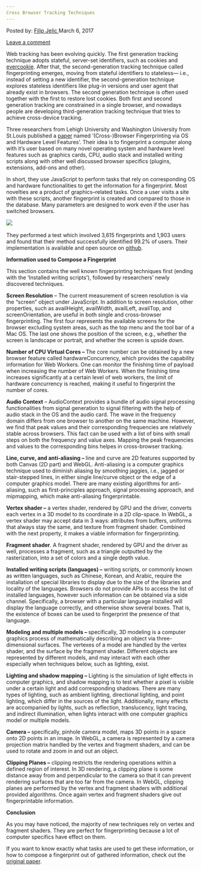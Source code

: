 ```yaml
---
Cross Browser Tracking Techniques
---
```

<article class="post-listing post-18443 post type-post status-publish format-standard has-post-thumbnail hentry  tag-browser tag-cross tag-techniques tag-tracking">
<div class="post-inner">
<span>Posted by: <a href="https://www.deepdotweb.com/author/filipjelic/" title="">Filip Jelic </a></span>
<span>March 6, 2017</span>

<span><a href="https://www.deepdotweb.com/2017/03/06/cross-browser-tracking-techniques/#respond">Leave a comment</a></span>


<p>Web tracking has been evolving quickly. The first generation tracking technique adopts stateful, server-set identifiers, such as cookies and <a href="http://samy.pl/evercookie/">evercookie</a>. After that, the second-generation tracking technique called fingerprinting emerges, moving from stateful identifiers to stateless— i.e., instead of setting a new identifier, the second-generation technique explores stateless identifiers like plug-in versions and user agent that already exist in browsers. The second generation technique is often used together with the first to restore lost cookies. Both first and second generation tracking are constrained in a single browser, and nowadays people are developing third-generation tracking technique that tries to achieve cross-device tracking.</p>
<p>Three researchers from Lehigh University and Washington University from St.Louis published a <a href="http://yinzhicao.org/TrackingFree/crossbrowsertracking_NDSS17.pdf">paper</a> named &#8216;(Cross-)Browser Fingerprinting via OS and Hardware Level Features&#8217;. Their idea is to fingerprint a computer along with it&#8217;s user based on many novel operating system and hardware level features such as graphics cards, CPU, audio stack and installed writing scripts along with other well discussed browser specifics (plugins, extensions, add-ons and other).</p>
<p>In short, they use JavaScript to perform tasks that rely on corresponding OS and hardware functionalities to get the information for a fingerprint. Most novelties are a product of graphics–related tasks. Once a user visits a site with these scripts, another fingerprint is created and compared to those in the database. Many parameters are designed to work even if the user has switched browsers.</p>
<p><img class="wp-image-18453 aligncenter" src="/imgs/2017/02/word-image-95.png" srcset="/imgs/2017/02/word-image-95.png 896w, /imgs/2017/02/word-image-95-300x158.png 300w" sizes="(max-width: 896px) 100vw, 896px"/></p>
<p>They performed a test which involved 3,615 fingerprints and 1,903 users and found that their method successfully identified 99.2% of users. Their implementation is available and open source on <a href="https://github.com/Song-Li/cross_browser">github</a>.</p>
<p><strong>Information used to Compose a Fingerprint</strong></p>
<p>This section contains the well known fingerprinting techniques first (ending with the &#8216;Installed writing scripts&#8217;), followed by researchers&#8217; newly discovered techniques.</p>
<p><strong>Screen Resolution</strong> &#8211; The current measurement of screen resolution is via the “screen” object under JavaScript. In addition to screen resolution, other properties, such as availHeight, availWidth, availLeft, availTop, and screenOrientation, are useful in both single and cross-browser fingerprinting. The first four represents the available screens for the browser excluding system areas, such as the top menu and the tool bar of a Mac OS. The last one shows the position of the screen, e.g., whether the screen is landscape or portrait, and whether the screen is upside down.</p>
<p><strong>Number of CPU Virtual Cores &#8211; </strong>The core number can be obtained by a new browser feature called hardwareConcurrency, which provides the capability information for Web Workers. One can monitor the finishing time of payload when increasing the number of Web Workers. When the finishing time increases significantly at a certain level of web workers, the limit of hardware concurrency is reached, making it useful to fingerprint the number of cores.</p>
<p><strong>Audio Context</strong> &#8211; AudioContext provides a bundle of audio signal processing functionalities from signal generation to signal filtering with the help of audio stack in the OS and the audio card. The wave in the frequency domain differs from one browser to another on the same machine. However, we find that peak values and their corresponding frequencies are relatively stable across browsers. This fact can be used with a list of bins with small steps on both the frequency and value axes. Mapping the peak frequencies and values to the corresponding bins helpes in cross-browser tracking.</p>
<p><strong>Line, curve, and anti-aliasing &#8211;</strong> line and curve are 2D features supported by both Canvas (2D part) and WebGL. Anti-aliasing is a computer graphics technique used to diminish aliasing by smoothing jaggies, i.e., jagged or stair-stepped lines, in either single line/curve object or the edge of a computer graphics model. There are many existing algorithms for anti-aliasing, such as first-principles approach, signal processing approach, and mipmapping, which make anti-aliasing fingerprintable.</p>
<p><strong>Vertex shader &#8211;</strong> a vertex shader, rendered by GPU and the driver, converts each vertex in a 3D model to its coordinate in a 2D clip-space. In WebGL, a vertex shader may accept data in 3 ways: attributes from buffers, uniforms that always stay the same, and texture from fragment shader. Combined with the next property, it makes a viable information for fingerprinting.</p>
<p><strong>Fragment shader</strong>. A fragment shader, rendered by GPU and the driver as well, processes a fragment, such as a triangle outputted by the rasterization, into a set of colors and a single depth value.</p>
<p><strong>Installed writing scripts (languages) &#8211;</strong> writing scripts, or commonly known as written languages, such as Chinese, Korean, and Arabic, require the installation of special libraries to display due to the size of the libraries and locality of the languages. Browsers do not provide APIs to access the list of installed languages, however such information can be obtained via a side channel. Specifically, a browser with a particular language installed will display the language correctly, and otherwise show several boxes. That is, the existence of boxes can be used to fingerprint the presence of that language.</p>
<p><strong>Modeling and multiple models &#8211; </strong>specifically, 3D modeling is a computer graphics process of mathematically describing an object via three-dimensional surfaces. The vertexes of a model are handled by the vertex shader, and the surface by the fragment shader. Different objects are represented by different models, and may interact with each other especially when techniques below, such as lighting, exist.</p>
<p><strong>Lighting and shadow mapping &#8211;</strong> Lighting is the simulation of light effects in computer graphics, and shadow mapping is to test whether a pixel is visible under a certain light and add corresponding shadows. There are many types of lighting, such as ambient lighting, directional lighting, and point lighting, which differ in the sources of the light. Additionally, many effects are accompanied by lights, such as reflection, translucency, light tracing, and indirect illumination, when lights interact with one computer graphics model or multiple models.</p>
<p><strong>Camera – </strong>specifically, pinhole camera model, maps 3D points in a space onto 2D points in an image. In WebGL, a camera is represented by a camera projection matrix handled by the vertex and fragment shaders, and can be used to rotate and zoom in and out an object.</p>
<p><strong>Clipping Planes &#8211;</strong> clipping restricts the rendering operations within a defined region of interest. In 3D rendering, a clipping plane is some distance away from and perpendicular to the camera so that it can prevent rendering surfaces that are too far from the camera. In WebGL, clipping planes are performed by the vertex and fragment shaders with additional provided algorithms. Once again vertex and fragment shaders give out fingerprintable information.</p>
<p><strong>Conclusion</strong></p>
<p>As you may have noticed, the majority of new techniques rely on vertex and fragment shaders. They are perfect for fingerprinting because a lot of computer specifics have effect on them.</p>
<p>If you want to know exactly what tasks are used to get these information, or how to compose a fingerprint out of gathered information, check out the <a href="http://yinzhicao.org/TrackingFree/crossbrowsertracking_NDSS17.pdf">original paper</a>.</p>
</div>
<span style="display:none"><a href="https://www.deepdotweb.com/tag/browser/" rel="tag">browser</a> <a href="https://www.deepdotweb.com/tag/cross/" rel="tag">cross</a> <a href="https://www.deepdotweb.com/tag/techniques/" rel="tag">techniques</a> <a href="https://www.deepdotweb.com/tag/tracking/" rel="tag">tracking</a></span> <span style="display:none" class="updated">2017-03-06</span>
<div style="display:none" class="vcard author" itemprop="author" itemscope itemtype="http://schema.org/Person"><strong class="fn" itemprop="name"><a href="https://www.deepdotweb.com/author/filipjelic/" title="Posts by Filip Jelic" rel="author">Filip Jelic</a></strong></div>
</div>
</article>

